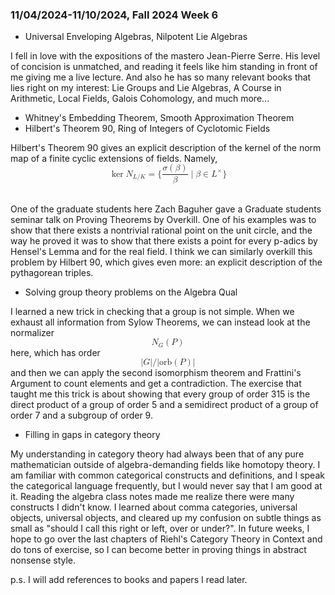 ### 11/04/2024-11/10/2024, Fall 2024 Week 6
 
* Universal Enveloping Algebras, Nilpotent Lie Algebras 

I fell in love with the expositions of the mastero Jean-Pierre Serre. His level of concision is unmatched, and reading it feels like him standing in front of me giving me a live lecture. And also he has so many relevant books that lies right on my interest: Lie Groups and Lie Algebras, A Course in Arithmetic, Local Fields, Galois Cohomology, and much more...

* Whitney's Embedding Theorem, Smooth Approximation Theorem
* Hilbert's Theorem 90, Ring of Integers of Cyclotomic Fields

Hilbert's Theorem 90 gives an explicit description of the kernel of the norm map of a finite cyclic extensions of fields. Namely,
<math display="block" xmlns="http://www.w3.org/1998/Math/MathML">
  <mrow>
    <mo>ker</mo>
    <msub>
      <mi>N</mi>
      <mrow>
        <mi>L</mi>
        <mi>/</mi>
        <mi>K</mi>
      </mrow>
    </msub>
    <mo>=</mo>
    <mo stretchy="false" form="prefix">{</mo>
    <mfrac>
      <mrow>
        <mi>σ</mi>
        <mrow>
          <mo stretchy="true" form="prefix">(</mo>
          <mi>β</mi>
          <mo stretchy="true" form="postfix">)</mo>
        </mrow>
      </mrow>
      <mi>β</mi>
    </mfrac>
    <mo>∣</mo>
    <mi>β</mi>
    <mo>∈</mo>
    <msup>
      <mi>L</mi>
      <mo>×</mo>
    </msup>
    <mo stretchy="false" form="postfix">}</mo>
  </mrow>
</math>
<br>

One of the graduate students here Zach Baguher gave a Graduate students seminar talk on Proving Theorems by Overkill. One of his examples was to show that there exists a nontrivial rational point on the unit circle, and the way he proved it was to show that there exists a point for every p-adics by Hensel's Lemma and for the real field. I think we can similarly overkill this problem by Hilbert 90, which gives even more: an explicit description of the pythagorean triples.
* Solving group theory problems on the Algebra Qual

I learned a new trick in checking that a group is not simple. When we exhaust all information from Sylow Theorems, we can instead look at the normalizer <math display="block" xmlns="http://www.w3.org/1998/Math/MathML">
  <mrow>
    <msub>
      <mi>N</mi>
      <mi>G</mi>
    </msub>
    <mrow>
      <mo stretchy="true" form="prefix">(</mo>
      <mi>P</mi>
      <mo stretchy="true" form="postfix">)</mo>
    </mrow>
  </mrow>
</math>
here, which has order 
<math display="block" xmlns="http://www.w3.org/1998/Math/MathML">
  <mrow>
    <mrow>
      <mo stretchy="true" form="prefix">|</mo>
      <mi>G</mi>
      <mo stretchy="true" form="postfix">|</mo>
    </mrow>
    <mi>/</mi>
    <mrow>
      <mo stretchy="true" form="prefix">|</mo>
      <mtext mathvariant="normal">orb</mtext>
      <mrow>
        <mo stretchy="true" form="prefix">(</mo>
        <mi>P</mi>
        <mo stretchy="true" form="postfix">)</mo>
      </mrow>
      <mo stretchy="true" form="postfix">|</mo>
    </mrow>
  </mrow>
</math>
and then we can apply the second isomorphism theorem and Frattini's Argument to count elements and get a contradiction. The exercise that taught me this trick is about showing that every group of order 315 is the direct product of a group of order 5 and a semidirect product of a group of order 7 and a subgroup of order 9.
* Filling in gaps in category theory

My understanding in category theory had always been that of any pure mathematician outside of algebra-demanding fields like homotopy theory. I am familiar with common categorical constructs and definitions, and I speak the categorical language frequently, but I would never say that I am good at it. Reading the algebra class notes made me realize there were many constructs I didn't know. I learned about comma categories, universal objects, universal objects, and cleared up my confusion on subtle things as small as "should I call this right or left, over or under?". In future weeks, I hope to go over the last chapters of Riehl's Category Theory in Context and do tons of exercise, so I can become better in proving things in abstract nonsense style. <br>

p.s. I will add references to books and papers I read later.
